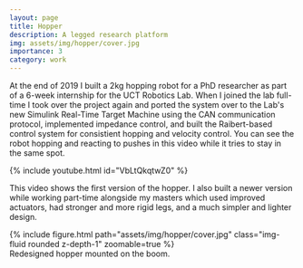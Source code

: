 ```yaml
---
layout: page
title: Hopper
description: A legged research platform
img: assets/img/hopper/cover.jpg
importance: 3
category: work
---
```


At the end of 2019 I built a 2kg hopping robot for a PhD researcher as part of a 6-week internship for the UCT Robotics Lab. When I joined the lab full-time I took over the project again and ported the system over to the Lab's new Simulink Real-Time Target Machine using the CAN communication protocol, implemented impedance control, and built the Raibert-based control system for consistient hopping and velocity control. You can see the robot hopping and reacting to pushes in this video while it tries to stay in the same spot.

{% include youtube.html id="VbLtQkqtwZ0" %}

This video shows the first version of the hopper. I also built a newer version while working part-time alongside my masters which used improved actuators, had stronger and more rigid legs, and a much simpler and lighter design.

<div class="row">
    <div class="col-sm mt-3 mt-md-0">
        {% include figure.html path="assets/img/hopper/cover.jpg" class="img-fluid rounded z-depth-1" zoomable=true %}
    </div>
</div>
<div class="caption">
    Redesigned hopper mounted on the boom.
</div>
